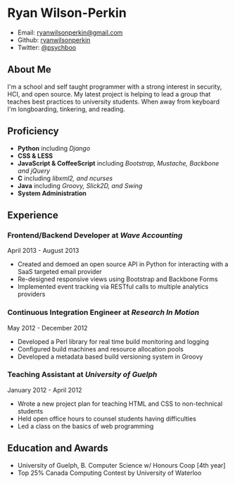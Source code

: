 Ryan Wilson-Perkin
==================

* Email: ryanwilsonperkin@gmail.com
* Github: [ryanwilsonperkin](https://github.com/ryanwilsonperkin)
* Twitter: [@psychboo](http://twitter.com/psychboo)

About Me
--------
I'm a school and self taught programmer with a strong interest in security, HCI, and open source. My latest project is helping to lead a group that teaches best practices to university students. When away from keyboard I'm longboarding, tinkering, and reading.

Proficiency
-----------
* **Python** including *Django*
* **CSS & LESS**
* **JavaScript & CoffeeScript** including *Bootstrap, Mustache, Backbone and jQuery*
* **C** including *libxml2, and ncurses*
* **Java** including *Groovy, Slick2D, and Swing*
* **System Administration**

Experience
----------
### **Frontend/Backend Developer** at *Wave Accounting*
April 2013 - August 2013

* Created and demoed an open source API in Python for interacting with a SaaS targeted email provider
* Re-designed responsive views using Bootstrap and Backbone Forms
* Implemented event tracking via RESTful calls to multiple analytics providers

### **Continuous Integration Engineer** at *Research In Motion*
May 2012 - December 2012

* Developed a Perl library for real time build monitoring and logging
* Configured build machines and resource allocation pools
* Developed a metadata based build versioning system in Groovy

### **Teaching Assistant** at *University of Guelph*
January 2012 - April 2012

* Wrote a new project plan for teaching HTML and CSS to non-technical students
* Held open office hours to counsel students having difficulties
* Led a class on the basics of web programming

Education and Awards
--------------------
* University of Guelph, B. Computer Science w/ Honours Coop [4th year]
* Top 25% Canada Computing Contest by University of Waterloo

